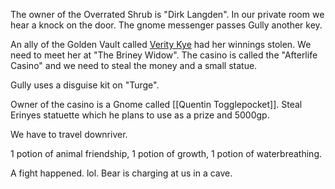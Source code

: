 The owner of the Overrated Shrub is "Dirk Langden". In our private room we hear a knock on the door. The gnome messenger passes Gully another key.

An ally of the Golden Vault called [Verity Kye](Verity%20Kye.md) had her winnings stolen. We need to meet her at "The Briney Widow". The casino is called the "Afterlife Casino" and we need to steal the money and a small statue.

Gully uses a disguise kit on "Turge".

Owner of the casino is a Gnome called [[Quentin Togglepocket]]. Steal Erinyes statuette which he plans to use as a prize and 5000gp.

We have to travel downriver.  

1 potion of animal friendship, 1 potion of growth, 1 potion of waterbreathing.

A fight happened. lol. Bear is charging at us in a cave.